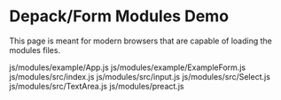 # Depack/Form Modules Demo

This page is meant for modern browsers that are capable of loading the modules files.

<File>js/modules/example/App.js</File>
<File>js/modules/example/ExampleForm.js</File>
<File>js/modules/src/index.js</File>
<File>js/modules/src/input.js</File>
<File>js/modules/src/Select.js</File>
<File>js/modules/src/TextArea.js</File>
<File>js/modules/preact.js</File>

<div id="preact"></div>

<script type="module">
  var head = document.getElementsByTagName('head')[0];
  var scriptElement = document.createElement('script');
  scriptElement.setAttribute('src', 'js/modules/example/App.js?t='+Math.random());
  scriptElement.setAttribute('type', 'module');
  head.appendChild(scriptElement);
</script>